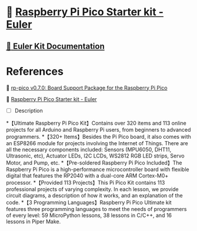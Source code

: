 # :strawberry: [Raspberry Pi Pico Starter kit - Euler](https://www.sunfounder.com/products/sunfounder-euler-kit)

## [ :book: Euler Kit Documentation ](https://docs.sunfounder.com/projects/euler-kit)


# References

:round_pushpin: [rp-pico v0.7.0: Board Support Package for the Raspberry Pi Pico](https://crates.io/crates/rp-pico)

:round_pushpin: [Raspberry Pi Pico Starter kit - Euler](https://www.sunfounder.com/products/sunfounder-euler-kit)

- [ ] Description

*【Ultimate Raspberry Pi Pico Kit】Contains over 320 items and 113 online projects for all Arduino and Raspberry Pi users, from beginners to advanced programmers.
*【320+ Items】Besides the Pi Pico board, it also comes with an ESP8266 module for projects involving the Internet of Things. There are all the necessary components included: Sensors (MPU6050, DHT11, Ultrasonic, etc), Actuator LEDs, I2C LCDs, WS2812 RGB LED strips, Servo Motor, and Pump, etc.
*【Pre-soldered Raspberry Pi Pico Included】The Raspberry Pi Pico is a high-performance microcontroller board with flexible digital that features the RP2040 with a dual-core ARM Cortex-M0+ processor.
*【Provided 113 Projects】This Pi Pico Kit contains 113 professional projects of varying complexity. In each lesson, we provide circuit diagrams, a description of how it works, and an explanation of the code.
*【3 Programming Languages】Raspberry Pi Pico Ultimate kit features three programming languages to meet the needs of programmers of every level: 59 MicroPython lessons, 38 lessons in C/C++, and 16 lessons in Piper Make.
